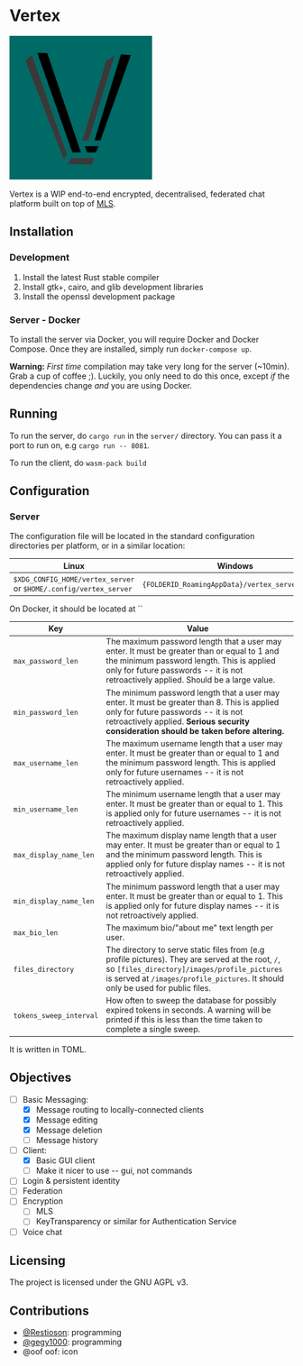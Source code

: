 # Vertex
![Vertex logo](client/gtk/icon.png)

Vertex is a WIP end-to-end encrypted, decentralised, federated chat platform built on top of 
[MLS](https://messaginglayersecurity.rocks).

## Installation

### Development
1. Install the latest Rust stable compiler
2. Install gtk+, cairo, and glib development libraries
3. Install the openssl development package

### Server - Docker
To install the server via Docker, you will require Docker and Docker Compose. Once they are
installed, simply run `docker-compose up`.

**Warning:** *First time* compilation may take very long for the server (~10min). Grab a cup of coffee ;).
Luckily, you only need to do this once, except *if* the dependencies change *and* you are using Docker.

## Running
To run the server, do `cargo run` in the `server/` directory. You can pass it a port to run on,
e.g `cargo run -- 8081`.

To run the client, do `wasm-pack build`

## Configuration

### Server

The configuration file will be located in the standard configuration directories per platform, or in a similar location:

| Linux                                                             | Windows                                          | macOS                                      |
|-------------------------------------------------------------------|--------------------------------------------------|--------------------------------------------|
| `$XDG_CONFIG_HOME/vertex_server` or `$HOME/.config/vertex_server` | `{FOLDERID_RoamingAppData}/vertex_server/config` | `$HOME/Library/Preferences/<project_path>` |

On Docker, it should be located at ``

| Key                     | Value                                                                                                                                                                                                                               |
|-------------------------|-------------------------------------------------------------------------------------------------------------------------------------------------------------------------------------------------------------------------------------|
| `max_password_len`      | The maximum password length that a user may enter.  It must be greater than or equal to 1 and the minimum password length. This is applied only for future passwords -- it is not retroactively applied. Should be a large value.   |
| `min_password_len`      | The minimum password length that a user may enter. It must be greater than 8. This is applied only for future passwords -- it is not retroactively applied. **Serious security consideration should be taken before altering.**     |
| `max_username_len`      | The maximum username length that a user may enter. It must be greater than or equal to 1 and the minimum password length. This is applied only for future usernames -- it is not retroactively applied.                             |
| `min_username_len`      | The minimum username length that a user may enter. It must be greater than or equal to 1. This is applied only for future usernames -- it is not retroactively applied.                                                             |
| `max_display_name_len`  | The maximum display name length that a user may enter. It must be greater than or equal to 1 and the minimum password length. This is applied only for future display names -- it is not retroactively applied.                     |
| `min_display_name_len`  | The minimum password length that a user may enter. It must be  greater than or equal to 1. This is  applied only for future display names -- it is not retroactively applied.                                                       |
| `max_bio_len`           | The maximum bio/"about me" text length per user.                                                                                                                                                                                    |
| `files_directory`       | The directory to serve static files from (e.g profile pictures). They are served at the root, `/`, so `[files_directory]/images/profile_pictures` is served at `/images/profile_pictures`. It should only be used for public files. |
| `tokens_sweep_interval` | How often to sweep the database for possibly expired tokens in seconds. A warning will be printed if this is less than the time taken to complete a single sweep.                                                                   |

It is written in TOML.

## Objectives

- [ ] Basic Messaging:
  - [x] Message routing to locally-connected clients
  - [x] Message editing
  - [x] Message deletion
  - [ ] Message history
- [ ] Client:
  - [x] Basic GUI client
  - [ ] Make it nicer to use -- gui, not commands
- [ ] Login & persistent identity
- [ ] Federation
- [ ] Encryption
  - [ ] MLS
  - [ ] KeyTransparency or similar for Authentication Service
- [ ] Voice chat

## Licensing

The project is licensed under the GNU AGPL v3.

## Contributions
- [@Restioson](https://github.com/Restioson): programming
- [@gegy1000](https://github.com/gegy1000): programming
- @oof oof: icon
